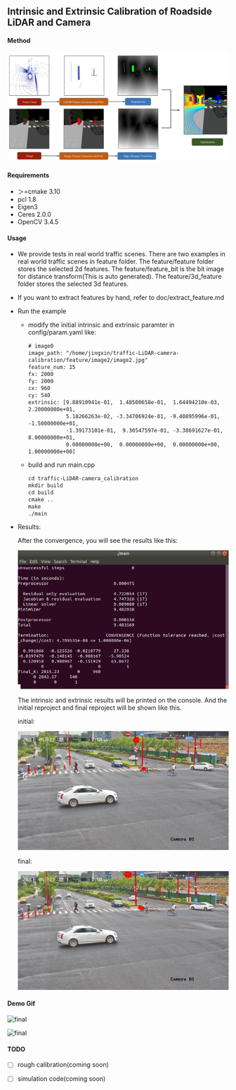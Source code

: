 ## Intrinsic and Extrinsic Calibration of Roadside LiDAR and Camera

#### Method

![method](./img/method.jpg)

#### Requirements

- ＞=cmake 3.10
- pcl 1.8
- Eigen3
- Ceres 2.0.0
- OpenCV 3.4.5

#### Usage

- We provide tests in real world traffic scenes. There are two examples in real world traffic scenes in feature folder. The feature/feature folder stores the selected 2d features. The feature/feature_bit is the bit image for distance transform(This is auto generated). The feature/3d_feature folder stores the selected 3d features.

- If you want to extract features by hand, refer to doc/extract_feature.md

- Run the example

  - modify the initial intrinsic and extrinsic paramter in config/param.yaml like:

    ```
    # image0
    image_path: "/home/jingxin/traffic-LiDAR-camera-calibration/feature/image2/image2.jpg"
    feature_num: 15
    fx: 2000
    fy: 2000
    cx: 960
    cy: 540
    extrinsic: [9.88910941e-01,  1.48500658e-01,  1.64494210e-03,  2.20000000e+01,
                5.18266263e-02, -3.34706924e-01, -9.40895996e-01, -1.50000000e+01,
                -1.39173101e-01,  9.30547597e-01, -3.38691627e-01,  8.00000000e+01,
                0.00000000e+00,  0.00000000e+00,  0.00000000e+00,  1.00000000e+00]
    ```

  - build and run main.cpp
  
    ```
    cd traffic-LiDAR-camera_calibration
    mkdir build
    cd build
    cmake ..
    make
    ./main
    ```
  
- Results:

  After the convergence, you will see the results like this:

  ![image-20211214164722996](./img/result.png)

  The intrinsic and extrinsic results will be printed on the console. And the initial reproject and final reproject will be shown like this.
  
  initial:
  
  ![initial](./img/initial.jpg)
  
  final:
  
  ![final](./img/final.jpg)

#### Demo Gif

![final](./img/colorpc.gif)

![final](./img/feature.gif)

#### TODO

- [ ] rough calibration(coming soon)
- [ ] simulation code(coming soon)

